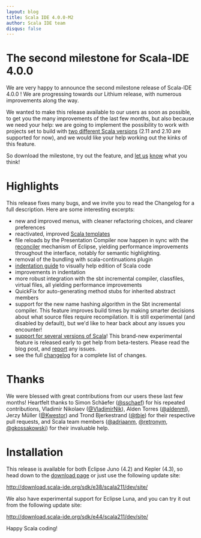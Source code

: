 ```yaml
---
layout: blog
title: Scala IDE 4.0.0-M2
author: Scala IDE team
disqus: false
---
```



# The second milestone for Scala-IDE 4.0.0

We are very happy to announce the second milestone release of
Scala-IDE 4.0.0 ! We are progressing towards our Lithium release,
with numerous improvements along the way.

We wanted to make this release available to our users as soon as
possible, to get you the many improvements of the last few
months, but also because we need your help: we are going to
implement the possibility to work with projects set to build with
[two different Scala versions](/blog/Xsource-compatibility.html) (2.11
and 2.10 are supported for now), and we would like your help working
out the kinks of this feature.

So download the milestone, try out the feature, and [let us](https://groups.google.com/forum/#!forum/scala-ide-dev) [know](https://www.assembla.com/spaces/scala-ide/tickets)
what you think!

# Highlights

This release fixes many bugs, and we invite you to read the
Changelog for a full description. Here are some interesting
excerpts:

-   new and improved menus, with cleaner refactoring choices, and
    clearer preferences
-   reactivated, improved [Scala templates](http://scala-ide.org/docs/current-user-doc/features/typingviewing/code-templates.html)
-   file reloads by the Presentation Compiler now happen in sync
    with the [reconciler](http://wiki.eclipse.org/FAQ_How_do_I_use_a_model_reconciler%253F) mechanism of Eclipse, yielding performance
    improvements throughout the interface, notably for semantic
    highlighting.
-   removal of the bundling with scala-continuations plugin
-   [indentation guide](http://scala-ide.org/docs/4.0.x/features/typingviewing/indent-guide.html) to visually help edition of Scala code
-   improvements in indentation
-   more robust integration with the sbt incremental compiler,
    classfiles, virtual files, all yielding performance
    improvements
-   QuickFix for auto-generating method stubs for inherited abstract members
-   support for the new name hashing algorithm in the Sbt incremental compiler. This feature improves build times by making smarter decisions about what source files require recompilation. It is still experimental (and disabled by default), but we'd like to hear back about any issues  you encounter!
-   [support for several versions of Scala](/blog/Xsource-compatibility.html)! This brand-new
    experimental feature is released early to get help from
    beta-testers. Please read the blog post, and [report](https://www.assembla.com/spaces/scala-ide/tickets/) any issues.
-   see the full [changelog](docs/changelog.html) for a complete list of changes.

# Thanks

We were blessed with great contributions from our users these
last few months! Heartfelt thanks to Simon Schäefer ([@sschaef](https://github.com/sschaef))
for his repeated contributions, Vladimir Nikolaev ([@VladimirNik](https://github.com/VladimirNik)),
Alden Torres ([@aldenml](https://github.com/aldenml)), Jerzy Müller ([@Kwestor](https://github.com/Kwestor)) and Trond
Bjerkestrand ([@tbje](https://github.com/tbje)) for their respective pull requests, and
Scala team members ([@adriaanm](https://github.com/adriaanm), [@retronym](https://github.com/retronym), [@gkossakowski](https://github.com/gkossakowski)) for
their invaluable help.

# Installation

This release is available for both Eclipse Juno (4.2) and Kepler
(4.3), so head down to the [download page](/downloads/milestone.html) or just use the following update site:

<http://download.scala-ide.org/sdk/e38/scala211/dev/site/>

We also have experimental support for Eclipse Luna, and you can try it out from the following update site:

<http://download.scala-ide.org/sdk/e44/scala211/dev/site/>

Happy Scala coding!
